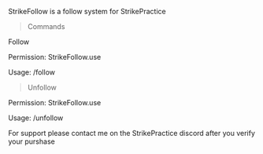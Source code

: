  StrikeFollow is a follow system for StrikePractice

>Commands

Follow

Permission: StrikeFollow.use

Usage: /follow <playername>

>Unfollow

Permission: StrikeFollow.use

Usage: /unfollow


For support please contact me on the StrikePractice discord after you verify your purshase
